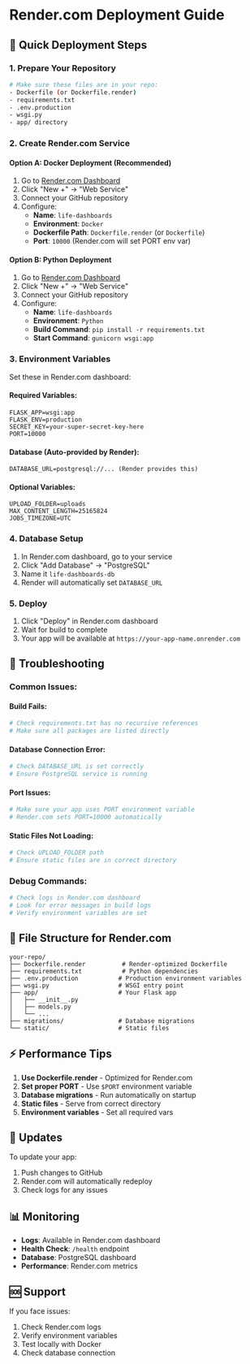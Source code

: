 # Render.com Deployment Guide

## 🚀 Quick Deployment Steps

### 1. **Prepare Your Repository**
```bash
# Make sure these files are in your repo:
- Dockerfile (or Dockerfile.render)
- requirements.txt
- .env.production
- wsgi.py
- app/ directory
```

### 2. **Create Render.com Service**

#### **Option A: Docker Deployment (Recommended)**
1. Go to [Render.com Dashboard](https://dashboard.render.com)
2. Click "New +" → "Web Service"
3. Connect your GitHub repository
4. Configure:
   - **Name**: `life-dashboards`
   - **Environment**: `Docker`
   - **Dockerfile Path**: `Dockerfile.render` (or `Dockerfile`)
   - **Port**: `10000` (Render.com will set PORT env var)

#### **Option B: Python Deployment**
1. Go to [Render.com Dashboard](https://dashboard.render.com)
2. Click "New +" → "Web Service"
3. Connect your GitHub repository
4. Configure:
   - **Name**: `life-dashboards`
   - **Environment**: `Python`
   - **Build Command**: `pip install -r requirements.txt`
   - **Start Command**: `gunicorn wsgi:app`

### 3. **Environment Variables**
Set these in Render.com dashboard:

#### **Required Variables:**
```
FLASK_APP=wsgi:app
FLASK_ENV=production
SECRET_KEY=your-super-secret-key-here
PORT=10000
```

#### **Database (Auto-provided by Render):**
```
DATABASE_URL=postgresql://... (Render provides this)
```

#### **Optional Variables:**
```
UPLOAD_FOLDER=uploads
MAX_CONTENT_LENGTH=25165824
JOBS_TIMEZONE=UTC
```

### 4. **Database Setup**
1. In Render.com dashboard, go to your service
2. Click "Add Database" → "PostgreSQL"
3. Name it `life-dashboards-db`
4. Render will automatically set `DATABASE_URL`

### 5. **Deploy**
1. Click "Deploy" in Render.com dashboard
2. Wait for build to complete
3. Your app will be available at `https://your-app-name.onrender.com`

## 🔧 **Troubleshooting**

### **Common Issues:**

#### **Build Fails:**
```bash
# Check requirements.txt has no recursive references
# Make sure all packages are listed directly
```

#### **Database Connection Error:**
```bash
# Check DATABASE_URL is set correctly
# Ensure PostgreSQL service is running
```

#### **Port Issues:**
```bash
# Make sure your app uses PORT environment variable
# Render.com sets PORT=10000 automatically
```

#### **Static Files Not Loading:**
```bash
# Check UPLOAD_FOLDER path
# Ensure static files are in correct directory
```

### **Debug Commands:**
```bash
# Check logs in Render.com dashboard
# Look for error messages in build logs
# Verify environment variables are set
```

## 📁 **File Structure for Render.com**

```
your-repo/
├── Dockerfile.render          # Render-optimized Dockerfile
├── requirements.txt           # Python dependencies
├── .env.production           # Production environment variables
├── wsgi.py                   # WSGI entry point
├── app/                      # Your Flask app
│   ├── __init__.py
│   ├── models.py
│   └── ...
├── migrations/               # Database migrations
└── static/                   # Static files
```

## ⚡ **Performance Tips**

1. **Use Dockerfile.render** - Optimized for Render.com
2. **Set proper PORT** - Use `$PORT` environment variable
3. **Database migrations** - Run automatically on startup
4. **Static files** - Serve from correct directory
5. **Environment variables** - Set all required vars

## 🔄 **Updates**

To update your app:
1. Push changes to GitHub
2. Render.com will automatically redeploy
3. Check logs for any issues

## 📊 **Monitoring**

- **Logs**: Available in Render.com dashboard
- **Health Check**: `/health` endpoint
- **Database**: PostgreSQL dashboard
- **Performance**: Render.com metrics

## 🆘 **Support**

If you face issues:
1. Check Render.com logs
2. Verify environment variables
3. Test locally with Docker
4. Check database connection
